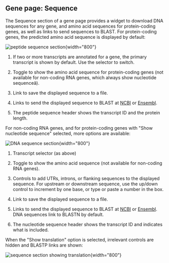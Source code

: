 ## Gene page: Sequence

The Sequence section of a gene page provides a widget to download DNA
sequences for any gene, and amino acid sequences for protein-coding
genes, as well as links to send sequences to BLAST. For protein-coding
genes, the predicted amino acid sequence is displayed by default:

![peptide sequence section](assets/gene_page_sequence_aa.png){width="800"}

1.  If two or more transcripts are annotated for a gene, the primary
    transcript is shown by default. Use the selector to switch.

2.  Toggle to show the amino acid sequence for protein-coding genes
    (not available for non-coding RNA genes, which always show
    nucleotide sequenceâ).

3.  Link to save the displayed sequence to a file.

4.  Links to send the displayed sequence to BLAST at
    [NCBI](https://blast.ncbi.nlm.nih.gov/Blast.cgi) or
    [Ensembl](http://fungi.ensembl.org/Multi/Tools/Blast?db=core).

5.  The peptide sequence header shows the transcript ID and the
    protein length.

For non-coding RNA genes, and for protein-coding genes with "Show
nucleotide sequence" selected, more options are available:

![DNA sequence section](assets/gene_page_sequence_nt.png){width="800"}

1.  Transcript selector (as above)

2.  Toggle to show the amino acid sequence (not available for non-coding RNA genes).

3.  Controls to add UTRs, introns, or flanking sequences to the
    displayed sequence. For upstream or downstream sequence, use the
    up/down control to increment by one base, or type or paste a
    number in the box.

4.  Link to save the displayed sequence to a file.

5.  Links to send the displayed sequence to BLAST at
    [NCBI](https://blast.ncbi.nlm.nih.gov/Blast.cgi) or
    [Ensembl](http://fungi.ensembl.org/Multi/Tools/Blast?db=core). DNA
    sequences link to BLASTN by default.

6.  The nucleotide sequence header shows the transcript ID and
    indicates what is included.

When the "Show translation" option is selected, irrelevant controls
are hidden and BLASTP links are shown:

![sequence section showing translation](assets/gene_page_sequence_translated.png){width="800"}

